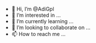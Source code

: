 - 👋 Hi, I’m @AdiGpl
- 👀 I’m interested in ...
- 🌱 I’m currently learning ...
- 💞️ I’m looking to collaborate on ...
- 📫 How to reach me ...

<!---
AdiGpl/AdiGpl is a ✨ special ✨ repository because its `README.md` (this file) appears on your GitHub profile.
You can click the Preview link to take a look at your changes.
--->
